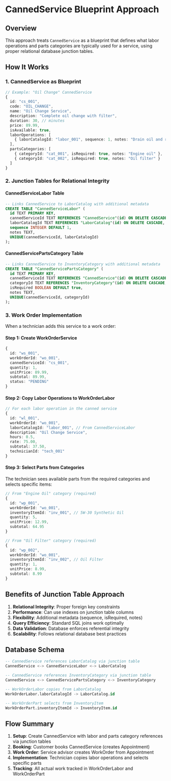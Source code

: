 # CannedService Blueprint Approach

## Overview

This approach treats `CannedService` as a blueprint that defines what labor operations and parts categories are typically used for a service, using proper relational database junction tables.

## How It Works

### 1. CannedService as Blueprint

```typescript
// Example: "Oil Change" CannedService
{
  id: "cs_001",
  code: "OIL_CHANGE",
  name: "Oil Change Service",
  description: "Complete oil change with filter",
  duration: 30, // minutes
  price: 89.99,
  isAvailable: true,
  laborOperations: [
    { laborCatalogId: "labor_001", sequence: 1, notes: "Drain oil and replace filter" }
  ],
  partsCategories: [
    { categoryId: "cat_001", isRequired: true, notes: "Engine oil" },
    { categoryId: "cat_002", isRequired: true, notes: "Oil filter" }
  ]
}
```

### 2. Junction Tables for Relational Integrity

#### CannedServiceLabor Table
```sql
-- Links CannedService to LaborCatalog with additional metadata
CREATE TABLE "CannedServiceLabor" (
  id TEXT PRIMARY KEY,
  cannedServiceId TEXT REFERENCES "CannedService"(id) ON DELETE CASCADE,
  laborCatalogId TEXT REFERENCES "LaborCatalog"(id) ON DELETE CASCADE,
  sequence INTEGER DEFAULT 1,
  notes TEXT,
  UNIQUE(cannedServiceId, laborCatalogId)
);
```

#### CannedServicePartsCategory Table
```sql
-- Links CannedService to InventoryCategory with additional metadata
CREATE TABLE "CannedServicePartsCategory" (
  id TEXT PRIMARY KEY,
  cannedServiceId TEXT REFERENCES "CannedService"(id) ON DELETE CASCADE,
  categoryId TEXT REFERENCES "InventoryCategory"(id) ON DELETE CASCADE,
  isRequired BOOLEAN DEFAULT true,
  notes TEXT,
  UNIQUE(cannedServiceId, categoryId)
);
```

### 3. Work Order Implementation

When a technician adds this service to a work order:

#### Step 1: Create WorkOrderService
```typescript
{
  id: "ws_001",
  workOrderId: "wo_001",
  cannedServiceId: "cs_001",
  quantity: 1,
  unitPrice: 89.99,
  subtotal: 89.99,
  status: "PENDING"
}
```

#### Step 2: Copy Labor Operations to WorkOrderLabor
```typescript
// For each labor operation in the canned service
{
  id: "wl_001",
  workOrderId: "wo_001",
  laborCatalogId: "labor_001", // From CannedServiceLabor
  description: "Oil Change Service",
  hours: 0.5,
  rate: 75.00,
  subtotal: 37.50,
  technicianId: "tech_001"
}
```

#### Step 3: Select Parts from Categories
The technician sees available parts from the required categories and selects specific items:

```typescript
// From "Engine Oil" category (required)
{
  id: "wp_001",
  workOrderId: "wo_001",
  inventoryItemId: "inv_001", // 5W-30 Synthetic Oil
  quantity: 5,
  unitPrice: 12.99,
  subtotal: 64.95
}

// From "Oil Filter" category (required)
{
  id: "wp_002",
  workOrderId: "wo_001",
  inventoryItemId: "inv_002", // Oil Filter
  quantity: 1,
  unitPrice: 8.99,
  subtotal: 8.99
}
```

## Benefits of Junction Table Approach

1. **Relational Integrity**: Proper foreign key constraints
2. **Performance**: Can use indexes on junction table columns
3. **Flexibility**: Additional metadata (sequence, isRequired, notes)
4. **Query Efficiency**: Standard SQL joins work optimally
5. **Data Validation**: Database enforces referential integrity
6. **Scalability**: Follows relational database best practices

## Database Schema

```sql
-- CannedService references LaborCatalog via junction table
CannedService <-> CannedServiceLabor <-> LaborCatalog

-- CannedService references InventoryCategory via junction table  
CannedService <-> CannedServicePartsCategory <-> InventoryCategory

-- WorkOrderLabor copies from LaborCatalog
WorkOrderLabor.laborCatalogId -> LaborCatalog.id

-- WorkOrderPart selects from InventoryItem
WorkOrderPart.inventoryItemId -> InventoryItem.id
```

## Flow Summary

1. **Setup**: Create CannedService with labor and parts category references via junction tables
2. **Booking**: Customer books CannedService (creates Appointment)
3. **Work Order**: Service advisor creates WorkOrder from Appointment
4. **Implementation**: Technician copies labor operations and selects specific parts
5. **Tracking**: All actual work tracked in WorkOrderLabor and WorkOrderPart
